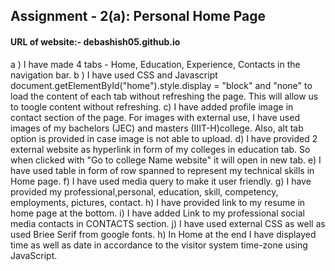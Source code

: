 ## Assignment - 2(a): Personal Home Page
#### URL of website:- debashish05.github.io

a ) I have made 4 tabs - Home, Education, Experience, Contacts in the navigation bar. 
b ) I have used CSS and Javascript document.getElementById("home").style.display = "block" and "none" to load the content of each tab without refreshing the page. This will allow us to toogle content without refreshing.
c) I have added profile image in contact section of the page. For images with external use, I have used images of my bachelors (JEC) and masters (IIIT-H)college. Also, alt tab option is provided in case image is not able to upload.
d) I have provided 2 external website as hyperlink in form of my colleges in education tab. So when clicked with "Go to college Name website" it will open in new tab. 
e) I have used table in form of row spanned to represent my technical skills in Home page.
f) I have used media query to make it user friendly.
g) I have provided my professional,personal, education, skill, competency, employments, pictures, contact.
h) I have provided link to my resume in home page at the bottom.
i) I have added Link to my professional social media contacts in CONTACTS section.
j) I have used external CSS as well as used Briee Serif from google fonts.
h) In Home at the end I have displayed time as well as date in accordance to the visitor system time-zone using JavaScript.
